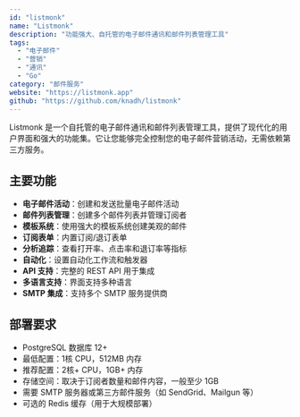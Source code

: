 ```yaml
---
id: "listmonk"
name: "Listmonk"
description: "功能强大、自托管的电子邮件通讯和邮件列表管理工具"
tags:
  - "电子邮件"
  - "营销"
  - "通讯"
  - "Go"
category: "邮件服务"
website: "https://listmonk.app"
github: "https://github.com/knadh/listmonk"
---
```


Listmonk 是一个自托管的电子邮件通讯和邮件列表管理工具，提供了现代化的用户界面和强大的功能集。它让您能够完全控制您的电子邮件营销活动，无需依赖第三方服务。

## 主要功能

- **电子邮件活动**：创建和发送批量电子邮件活动
- **邮件列表管理**：创建多个邮件列表并管理订阅者
- **模板系统**：使用强大的模板系统创建美观的邮件
- **订阅表单**：内置订阅/退订表单
- **分析追踪**：查看打开率、点击率和退订率等指标
- **自动化**：设置自动化工作流和触发器
- **API 支持**：完整的 REST API 用于集成
- **多语言支持**：界面支持多种语言
- **SMTP 集成**：支持多个 SMTP 服务提供商

## 部署要求

- PostgreSQL 数据库 12+
- 最低配置：1核 CPU，512MB 内存
- 推荐配置：2核+ CPU，1GB+ 内存
- 存储空间：取决于订阅者数量和邮件内容，一般至少 1GB
- 需要 SMTP 服务器或第三方邮件服务（如 SendGrid、Mailgun 等）
- 可选的 Redis 缓存（用于大规模部署） 